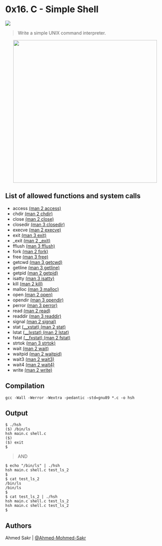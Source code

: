 # 0x16. C - Simple Shell

<!-- <p align="center">   -->
<img src ="https://assets.imaginablefutures.com/media/images/ALX_Logo.max-200x150.png">
<!-- </p> -->

> Write a simple UNIX command interpreter.
<p align="center">  
<img width="95%" height="450px" src ="https://s3.amazonaws.com/intranet-projects-files/holbertonschool-low_level_programming/235/shell.jpeg">
</p>

## List of allowed functions and system calls

- access [(man 2 access)](/Resources/man_2_access.txt)
- chdir [(man 2 chdir)](/Resources/man_2_chdir.txt)
- close [(man 2 close)](/Resources/man_2_close.txt)
- closedir [(man 3 closedir)](/Resources/man_3_closedir.txt)
- execve [(man 2 execve)](/Resources/man_2_execve.txt)
- exit [(man 3 exit)](/Resources/man_3_exit.txt)
- _exit [(man 2 _exit)](/Resources/man_2__exit.txt)
- fflush [(man 3 fflush)](/Resources/man_3_fflush.txt)
- fork [(man 2 fork)](/Resources/man_2_fork.txt)
- free [(man 3 free)](/Resources/man_3_free.txt)
- getcwd [(man 3 getcwd)](/Resources/man_3_getcwd.txt)
- getline [(man 3 getline)](/Resources/man_3_getline.txt)
- getpid [(man 2 getpid)](/Resources/man_2_getpid.txt)
- isatty [(man 3 isatty)](/Resources/man_3_isatty.txt)
- kill [(man 2 kill)](/Resources/man_2_kill.txt)
- malloc [(man 3 malloc)](/Resources/man_3_malloc.txt)
- open [(man 2 open)](/Resources/man_2_open.txt)
- opendir [(man 3 opendir)](/Resources/man_3_opendir.txt)
- perror [(man 3 perror)](/Resources/man_3_perror.txt)
- read [(man 2 read)](/Resources/man_2_read.txt)
- readdir [(man 3 readdir)](/Resources/man_3_readdir.txt)
- signal [(man 2 signal)](/Resources/man_2_signal.txt)
- stat [(__xstat) (man 2 stat)](/Resources/man_2_stat.txt)
- lstat [(__lxstat) (man 2 lstat)](/Resources/man_2_lstat.txt)
- fstat [(__fxstat) (man 2 fstat)](/Resources/man_2_fstat.txt)
- strtok [(man 3 strtok)](/Resources/man_3_strtok.txt)
- wait [(man 2 wait)](/Resources/man_2_wait.txt)
- waitpid [(man 2 waitpid)](/Resources/man_2_waitpid.txt)
- wait3 [(man 2 wait3)](/Resources/man_2_wait3.txt)
- wait4 [(man 2 wait4)](/Resources/man_2_wait4.txt)
- write [(man 2 write)](/Resources/man_2_write.txt)

## Compilation
`gcc -Wall -Werror -Wextra -pedantic -std=gnu89 *.c -o hsh`

## Output
```
$ ./hsh
($) /bin/ls
hsh main.c shell.c
($)
($) exit
$
```
> AND
```
$ echo "/bin/ls" | ./hsh
hsh main.c shell.c test_ls_2
$
$ cat test_ls_2
/bin/ls
/bin/ls
$
$ cat test_ls_2 | ./hsh
hsh main.c shell.c test_ls_2
hsh main.c shell.c test_ls_2
$
```

## Authors
Ahmed Sakr | [@Ahmed-Mohmed-Sakr](https://github.com/Ahmed-Mohmed-Sakr)

